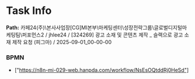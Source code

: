 # Task Info

**Path:** 카페24(주)\본사사업장\[CG]MI본부\마케팅센터\성장전략그룹\글로벌디지털마케팅팀\퍼포먼스2 / jhlee24 / [324269] 광고 소재 및 콘텐츠 제작 _ 슬랙으로 광고 소재 제작 요청 (피그마) / 2025-09-01_00-00-00

### BPMN
- ["https://n8n-mi-029-web.hanpda.com/workflow/NsEsOQtddRj0HeSd"]

